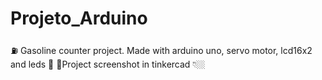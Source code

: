 # Projeto_Arduino
⛽️ Gasoline counter project. Made with arduino uno, servo motor, lcd16x2 and leds 🔌
📸Project screenshot in tinkercad 👇🏼
